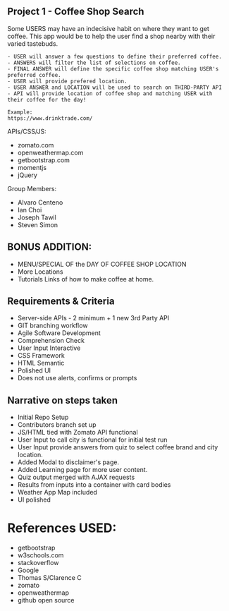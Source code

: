 ## Project 1 - Coffee Shop Search

Some USERS may have an indecisive habit on where they want to get coffee.
This app would be to help the user find a shop nearby with their varied tastebuds.

```
- USER will answer a few questions to define their preferred coffee.
- ANSWERS will filter the list of selections on coffee.
- FINAL ANSWER will define the specific coffee shop matching USER's preferred coffee.
- USER will provide prefered location.
- USER ANSWER and LOCATION will be used to search on THIRD-PARTY API
- API will provide location of coffee shop and matching USER with their coffee for the day!

Example:
https://www.drinktrade.com/
```

APIs/CSS/JS:

- zomato.com
- openweathermap.com
- getbootstrap.com
- momentjs
- jQuery

Group Members:

- Alvaro Centeno
- Ian Choi
- Joseph Tawil
- Steven Simon

## BONUS ADDITION:

- MENU/SPECIAL OF the DAY OF COFFEE SHOP LOCATION
- More Locations
- Tutorials Links of how to make coffee at home.

## Requirements & Criteria

- Server-side APIs - 2 minimum + 1 new 3rd Party API
- GIT branching workflow
- Agile Software Development
- Comprehension Check
- User Input Interactive
- CSS Framework
- HTML Semantic
- Polished UI
- Does not use alerts, confirms or prompts

## Narrative on steps taken

- Initial Repo Setup
- Contributors branch set up
- JS/HTML tied with Zomato API functional
- User Input to call city is functional for initial test run
- User Input provide answers from quiz to select coffee brand and city location.
- Added Modal to disclaimer's page.
- Added Learning page for more user content.
- Quiz output merged with AJAX requests
- Results from inputs into a container with card bodies
- Weather App Map included
- UI polished

# References USED:

- getbootstrap
- w3schools.com
- stackoverflow
- Google
- Thomas S/Clarence C
- zomato
- openweathermap
- github open source
